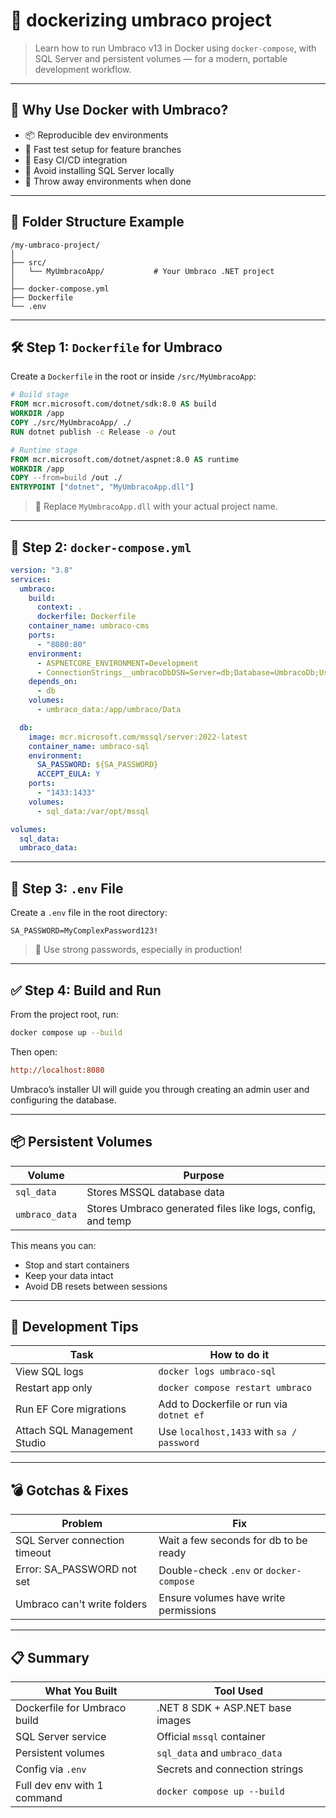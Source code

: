 # 🐳 dockerizing umbraco project

> Learn how to run Umbraco v13 in Docker using `docker-compose`, with SQL Server and persistent volumes — for a modern, portable development workflow.

---

## 🧠 Why Use Docker with Umbraco?

- 📦 Reproducible dev environments
- 🧪 Fast test setup for feature branches
- 🔀 Easy CI/CD integration
- 💽 Avoid installing SQL Server locally
- 🧹 Throw away environments when done

---

## 📁 Folder Structure Example

```plaintext
/my-umbraco-project/
│
├── src/
│   └── MyUmbracoApp/           # Your Umbraco .NET project
│
├── docker-compose.yml
├── Dockerfile
└── .env
```

---

## 🛠️ Step 1: `Dockerfile` for Umbraco

Create a `Dockerfile` in the root or inside `/src/MyUmbracoApp`:

```dockerfile
# Build stage
FROM mcr.microsoft.com/dotnet/sdk:8.0 AS build
WORKDIR /app
COPY ./src/MyUmbracoApp/ ./
RUN dotnet publish -c Release -o /out

# Runtime stage
FROM mcr.microsoft.com/dotnet/aspnet:8.0 AS runtime
WORKDIR /app
COPY --from=build /out ./
ENTRYPOINT ["dotnet", "MyUmbracoApp.dll"]
```

> 🧠 Replace `MyUmbracoApp.dll` with your actual project name.

---

## 🧾 Step 2: `docker-compose.yml`

```yaml
version: "3.8"
services:
  umbraco:
    build:
      context: .
      dockerfile: Dockerfile
    container_name: umbraco-cms
    ports:
      - "8080:80"
    environment:
      - ASPNETCORE_ENVIRONMENT=Development
      - ConnectionStrings__umbracoDbDSN=Server=db;Database=UmbracoDb;User=sa;Password=${SA_PASSWORD};Encrypt=False
    depends_on:
      - db
    volumes:
      - umbraco_data:/app/umbraco/Data

  db:
    image: mcr.microsoft.com/mssql/server:2022-latest
    container_name: umbraco-sql
    environment:
      SA_PASSWORD: ${SA_PASSWORD}
      ACCEPT_EULA: Y
    ports:
      - "1433:1433"
    volumes:
      - sql_data:/var/opt/mssql

volumes:
  sql_data:
  umbraco_data:
```

---

## 🔐 Step 3: `.env` File

Create a `.env` file in the root directory:

```env
SA_PASSWORD=MyComplexPassword123!
```

> 🛑 Use strong passwords, especially in production!

---

## ✅ Step 4: Build and Run

From the project root, run:

```bash
docker compose up --build
```

Then open:

```ini
http://localhost:8080
```

Umbraco’s installer UI will guide you through creating an admin user and configuring the database.

---

## 📦 Persistent Volumes

| Volume         | Purpose                                                    |
| -------------- | ---------------------------------------------------------- |
| `sql_data`     | Stores MSSQL database data                                 |
| `umbraco_data` | Stores Umbraco generated files like logs, config, and temp |

This means you can:

- Stop and start containers
- Keep your data intact
- Avoid DB resets between sessions

---

## 🧪 Development Tips

| Task                         | How to do it                              |
| ---------------------------- | ----------------------------------------- |
| View SQL logs                | `docker logs umbraco-sql`                 |
| Restart app only             | `docker compose restart umbraco`          |
| Run EF Core migrations       | Add to Dockerfile or run via `dotnet ef`  |
| Attach SQL Management Studio | Use `localhost,1433` with `sa / password` |

---

## 💣 Gotchas & Fixes

| Problem                       | Fix                                     |
| ----------------------------- | --------------------------------------- |
| SQL Server connection timeout | Wait a few seconds for db to be ready   |
| Error: SA_PASSWORD not set    | Double-check `.env` or `docker-compose` |
| Umbraco can't write folders   | Ensure volumes have write permissions   |

---

## 📋 Summary

| What You Built               | Tool Used                        |
| ---------------------------- | -------------------------------- |
| Dockerfile for Umbraco build | .NET 8 SDK + ASP.NET base images |
| SQL Server service           | Official `mssql` container       |
| Persistent volumes           | `sql_data` and `umbraco_data`    |
| Config via `.env`            | Secrets and connection strings   |
| Full dev env with 1 command  | `docker compose up --build`      |
